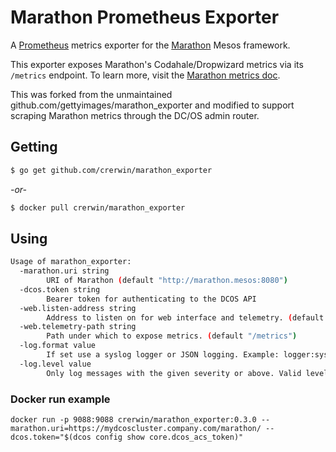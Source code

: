 # Marathon Prometheus Exporter

A [Prometheus](http://prometheus.io) metrics exporter for the [Marathon](https://mesosphere.github.io/marathon) Mesos framework.

This exporter exposes Marathon's Codahale/Dropwizard metrics via its `/metrics` endpoint. To learn more, visit the [Marathon metrics doc](http://mesosphere.github.io/marathon/docs/metrics.html).

This was forked from the unmaintained github.com/gettyimages/marathon_exporter and modified to support scraping Marathon metrics through the DC/OS admin router.

## Getting

```sh
$ go get github.com/crerwin/marathon_exporter
```

*\-or-*

```sh
$ docker pull crerwin/marathon_exporter
```

## Using

```sh
Usage of marathon_exporter:
  -marathon.uri string
        URI of Marathon (default "http://marathon.mesos:8080")
  -dcos.token string
        Bearer token for authenticating to the DCOS API
  -web.listen-address string
        Address to listen on for web interface and telemetry. (default ":9088")
  -web.telemetry-path string
        Path under which to expose metrics. (default "/metrics")
  -log.format value
        If set use a syslog logger or JSON logging. Example: logger:syslog?appname=bob&local=7 or logger:stdout?json=true. Defaults to stderr.
  -log.level value
        Only log messages with the given severity or above. Valid levels: [debug, info, warn, error, fatal]. (default info)
```

### Docker run example
```
docker run -p 9088:9088 crerwin/marathon_exporter:0.3.0 --marathon.uri=https://mydcoscluster.company.com/marathon/ --dcos.token="$(dcos config show core.dcos_acs_token)"
```
